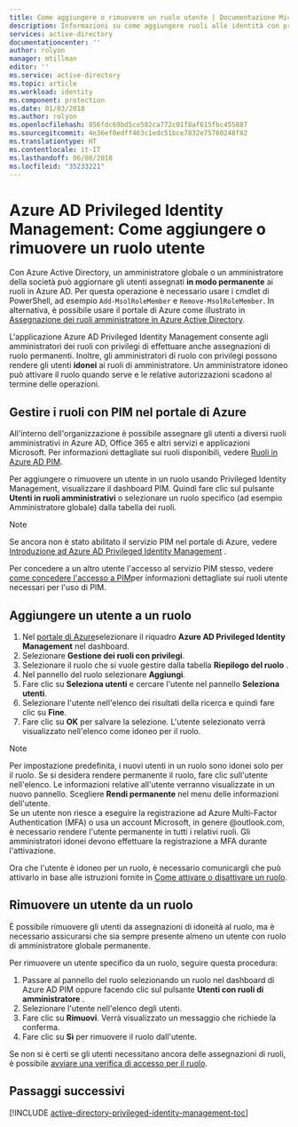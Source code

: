 ```yaml
---
title: Come aggiungere o rimuovere un ruolo utente | Documentazione Microsoft
description: Informazioni su come aggiungere ruoli alle identità con privilegi con l'applicazione Azure Active Directory Privileged Identity Management.
services: active-directory
documentationcenter: ''
author: rolyon
manager: mtillman
editor: ''
ms.service: active-directory
ms.topic: article
ms.workload: identity
ms.component: protection
ms.date: 01/03/2018
ms.author: rolyon
ms.openlocfilehash: 856fdc69bd5ce582ca772c01f8af615fbc455887
ms.sourcegitcommit: 4e36ef0edff463c1edc51bce7832e75760248f82
ms.translationtype: HT
ms.contentlocale: it-IT
ms.lasthandoff: 06/08/2018
ms.locfileid: "35233221"
---
```

# <a name="azure-ad-privileged-identity-management-how-to-add-or-remove-a-user-role"></a>Azure AD Privileged Identity Management: Come aggiungere o rimuovere un ruolo utente
Con Azure Active Directory, un amministratore globale o un amministratore della società può aggiornare gli utenti assegnati **in modo permanente** ai ruoli in Azure AD. Per questa operazione è necessario usare i cmdlet di PowerShell, ad esempio `Add-MsolRoleMember` e `Remove-MsolRoleMember`. In alternativa, è possibile usare il portale di Azure come illustrato in [Assegnazione dei ruoli amministratore in Azure Active Directory](active-directory-assign-admin-roles.md).

L'applicazione Azure AD Privileged Identity Management consente agli amministratori dei ruoli con privilegi di effettuare anche assegnazioni di ruolo permanenti. Inoltre, gli amministratori di ruolo con privilegi possono rendere gli utenti **idonei** ai ruoli di amministratore. Un amministratore idoneo può attivare il ruolo quando serve e le relative autorizzazioni scadono al termine delle operazioni.

## <a name="manage-roles-with-pim-in-the-azure-portal"></a>Gestire i ruoli con PIM nel portale di Azure
All'interno dell'organizzazione è possibile assegnare gli utenti a diversi ruoli amministrativi in Azure AD, Office 365 e altri servizi e applicazioni Microsoft.  Per informazioni dettagliate sui ruoli disponibili, vedere [Ruoli in Azure AD PIM](active-directory-privileged-identity-management-roles.md).

Per aggiungere o rimuovere un utente in un ruolo usando Privileged Identity Management, visualizzare il dashboard PIM. Quindi fare clic sul pulsante **Utenti in ruoli amministrativi** o selezionare un ruolo specifico (ad esempio Amministratore globale) dalla tabella dei ruoli.

> [!NOTE]
> Se ancora non è stato abilitato il servizio PIM nel portale di Azure, vedere [Introduzione ad Azure AD Privileged Identity Management](active-directory-privileged-identity-management-getting-started.md) .

Per concedere a un altro utente l'accesso al servizio PIM stesso, vedere [come concedere l'accesso a PIM](active-directory-privileged-identity-management-how-to-give-access-to-pim.md)per informazioni dettagliate sui ruoli utente necessari per l'uso di PIM.

## <a name="add-a-user-to-a-role"></a>Aggiungere un utente a un ruolo
1. Nel [portale di Azure](https://portal.azure.com/)selezionare il riquadro **Azure AD Privileged Identity Management** nel dashboard.
2. Selezionare **Gestione dei ruoli con privilegi**.
3. Selezionare il ruolo che si vuole gestire dalla tabella **Riepilogo del ruolo** .
4. Nel pannello del ruolo selezionare **Aggiungi**.
5. Fare clic su **Seleziona utenti** e cercare l'utente nel pannello **Seleziona utenti**.  
6. Selezionare l'utente nell'elenco dei risultati della ricerca e quindi fare clic su **Fine**.
7. Fare clic su **OK** per salvare la selezione. L'utente selezionato verrà visualizzato nell'elenco come idoneo per il ruolo.

> [!NOTE]
> Per impostazione predefinita, i nuovi utenti in un ruolo sono idonei solo per il ruolo. Se si desidera rendere permanente il ruolo, fare clic sull'utente nell'elenco. Le informazioni relative all'utente verranno visualizzate in un nuovo pannello. Scegliere **Rendi permanente** nel menu delle informazioni dell'utente.  
> Se un utente non riesce a eseguire la registrazione ad Azure Multi-Factor Authentication (MFA) o usa un account Microsoft, in genere @outlook.com, è necessario rendere l'utente permanente in tutti i relativi ruoli. Gli amministratori idonei devono effettuare la registrazione a MFA durante l'attivazione.

Ora che l'utente è idoneo per un ruolo, è necessario comunicargli che può attivarlo in base alle istruzioni fornite in [Come attivare o disattivare un ruolo](active-directory-privileged-identity-management-how-to-activate-role.md).

## <a name="remove-a-user-from-a-role"></a>Rimuovere un utente da un ruolo
È possibile rimuovere gli utenti da assegnazioni di idoneità al ruolo, ma è necessario assicurarsi che sia sempre presente almeno un utente con ruolo di amministratore globale permanente.

Per rimuovere un utente specifico da un ruolo, seguire questa procedura:

1. Passare al pannello del ruolo selezionando un ruolo nel dashboard di Azure AD PIM oppure facendo clic sul pulsante **Utenti con ruoli di amministratore** .
2. Selezionare l'utente nell'elenco degli utenti.
3. Fare clic su **Rimuovi**. Verrà visualizzato un messaggio che richiede la conferma.
4. Fare clic su **Sì** per rimuovere il ruolo dall'utente.

Se non si è certi se gli utenti necessitano ancora delle assegnazioni di ruoli, è possibile [avviare una verifica di accesso per il ruolo](active-directory-privileged-identity-management-how-to-start-security-review.md).

## <a name="next-steps"></a>Passaggi successivi
[!INCLUDE [active-directory-privileged-identity-management-toc](../../includes/active-directory-privileged-identity-management-toc.md)]

